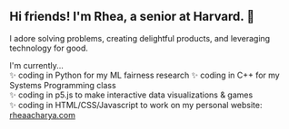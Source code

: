## Hi friends! I'm Rhea, a senior at Harvard. 🌱

I adore solving problems, creating delightful products, and leveraging technology for good.

I'm currently...  
 ✨ coding in Python for my ML fairness research
 ✨ coding in C++ for my Systems Programming class  
 ✨ coding in p5.js to make interactive data visualizations & games  
 ✨ coding in HTML/CSS/Javascript to work on my personal website: [rheaacharya.com](rheaacharya.com)

<!--
**rheaacharya11/rheaacharya11** is a ✨ _special_ ✨ repository because its `README.md` (this file) appears on your GitHub profile.


- 🌱 I’m currently learning ...
- 👯 I’m looking to collaborate on ...
- 🤔 I’m looking for help with ...
- 💬 Ask me about ...
- 📫 How to reach me: ...
- 😄 Pronouns: ...
- ⚡ Fun fact: ...
-->
